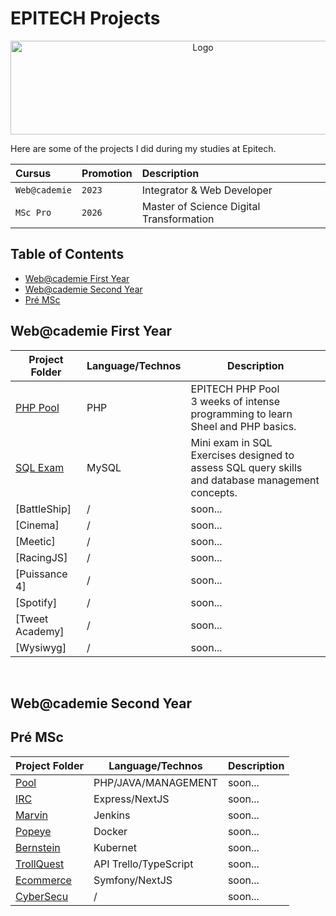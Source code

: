 # EPITECH Projects

<p align="center">
    <img src="https://upload.wikimedia.org/wikipedia/commons/f/fe/Epitech_Official_Logo.png" alt="Logo" width="600" height="150"/>
</p>
<p>Here are some of the projects I did during my studies at Epitech.<br></p>

| Cursus | Promotion     | Description                       |
| :-------- | :------- | :-------------------------------- |
| `Web@cademie`      | `2023` | Integrator & Web Developer |
| `MSc Pro`      | `2026` | Master of Science Digital Transformation |


## Table of Contents
  - [Web@cademie First Year](#webcademie-first-year)
  - [Web@cademie Second Year](#webcademie-second-year)
  - [Pré MSc](#pré-msc)

## Web@cademie First Year

| Project Folder                    | Language/Technos | Description |
| --------------------------------  | - | -------------- |
| [PHP Pool](./Web@cademie/First_Year/PHP_Pool) | PHP | EPITECH PHP Pool <br> 3 weeks of intense programming to learn Sheel and PHP basics. |
| [SQL Exam](./Web@cademie/First_Year/Sql_Exam) | MySQL | Mini exam in SQL <br> Exercises designed to assess SQL query skills and database management concepts. |
| [BattleShip] | / | soon... |
| [Cinema] | / | soon... |
| [Meetic] | / | soon... |
| [RacingJS] | / | soon... |
| [Puissance 4] | / | soon... |
| [Spotify] | / | soon... |
| [Tweet Academy] | /| soon... |
| [Wysiwyg] | / | soon... |
<br>

## Web@cademie Second Year


## Pré MSc

| Project Folder                    | Language/Technos | Description |
| --------------------------------  | - | -------------- |
| [Pool](./MSc_Pro/PreMSc/Pool) | PHP/JAVA/MANAGEMENT | soon... |
| [IRC](./MSc_Pro/PreMSc/IRC) | Express/NextJS | soon... |
| [Marvin](./MSc_Pro/PreMSc/Marvin) | Jenkins | soon... |
| [Popeye](./MSc_Pro/PreMSc/Popeye) | Docker | soon... |
| [Bernstein](./MSc_Pro/PreMSc/Bernstein) | Kubernet | soon... |
| [TrollQuest](./MSc_Pro/PreMSc/TrollQuest) | API Trello/TypeScript | soon... |
| [Ecommerce](./MSc_Pro/PreMSc/Ecommerce) | Symfony/NextJS | soon... |
| [CyberSecu](./MSc_Pro/PreMSc/CyberSecu) | / | soon... |

<br>

